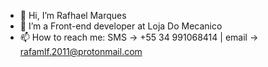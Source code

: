 - 👋 Hi, I’m Rafhael Marques
- 👀 I’m a Front-end developer at Loja Do Mecanico
- 📫 How to reach me: SMS -> +55 34 991068414 | email -> rafamlf.2011@protonmail.com

<!---
Rafhael1/Rafhael1 is a ✨ special ✨ repository because its `README.md` (this file) appears on your GitHub profile.
You can click the Preview link to take a look at your changes.
--->
